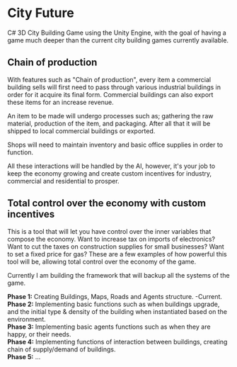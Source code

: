 City Future
=======================

C# 3D City Building Game using the Unity Engine, with the goal of having a game much deeper than the current city building games currently available.

Chain of production
----------------
With features such as "Chain of production", every item a commercial building sells will first need to pass through various industrial buildings in order for it acquire its final form. Commercial buildings can also export these items for an increase revenue.

An item to be made will undergo processes such as; gathering the raw material, production of the item, and packaging. After all that it will be shipped to local commercial buildings or exported.

Shops will need to maintain inventory and basic office supplies in order to function.

All these interactions will be handled by the AI, however, it's your job to keep the economy growing and create custom incentives for industry, commercial and residential to prosper.

Total control over the economy with custom incentives
----------------
This is a tool that will let you have control over the inner variables that compose the economy. Want to increase tax on imports of electronics? Want to cut the taxes on
construction supplies for small businesses? Want to set a fixed price for gas? These are a few examples of how powerful this tool
will be, allowing total control over the economy of the game.


Currently I am building the framework that will backup all the systems of the game.

<b>Phase 1:</b> Creating Buildings, Maps, Roads and Agents structure. -Current.   
<b>Phase 2:</b> Implementing basic functions such as when buildings upgrade, and the initial type & density of the building when
 instantiated based on the environment.   
<b>Phase 3:</b> Implementing basic agents functions such as when they are happy, or their needs.   
<b>Phase 4:</b> Implementing functions of interaction between buildings, creating chain of supply/demand of buildings.   
<b>Phase 5:</b> ...   